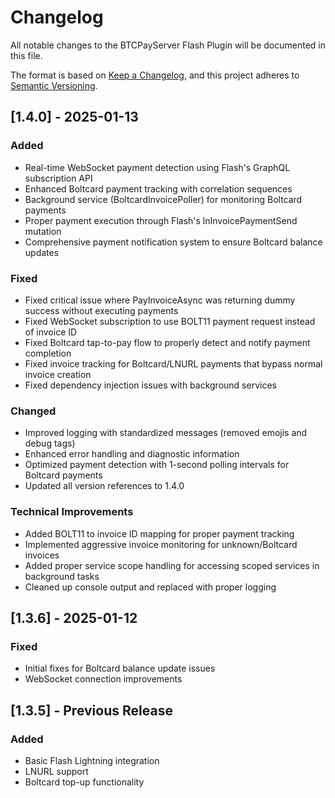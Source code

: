 # Changelog

All notable changes to the BTCPayServer Flash Plugin will be documented in this file.

The format is based on [Keep a Changelog](https://keepachangelog.com/en/1.0.0/),
and this project adheres to [Semantic Versioning](https://semver.org/spec/v2.0.0.html).

## [1.4.0] - 2025-01-13

### Added
- Real-time WebSocket payment detection using Flash's GraphQL subscription API
- Enhanced Boltcard payment tracking with correlation sequences
- Background service (BoltcardInvoicePoller) for monitoring Boltcard payments
- Proper payment execution through Flash's lnInvoicePaymentSend mutation
- Comprehensive payment notification system to ensure Boltcard balance updates

### Fixed
- Fixed critical issue where PayInvoiceAsync was returning dummy success without executing payments
- Fixed WebSocket subscription to use BOLT11 payment request instead of invoice ID
- Fixed Boltcard tap-to-pay flow to properly detect and notify payment completion
- Fixed invoice tracking for Boltcard/LNURL payments that bypass normal invoice creation
- Fixed dependency injection issues with background services

### Changed
- Improved logging with standardized messages (removed emojis and debug tags)
- Enhanced error handling and diagnostic information
- Optimized payment detection with 1-second polling intervals for Boltcard payments
- Updated all version references to 1.4.0

### Technical Improvements
- Added BOLT11 to invoice ID mapping for proper payment tracking
- Implemented aggressive invoice monitoring for unknown/Boltcard invoices
- Added proper service scope handling for accessing scoped services in background tasks
- Cleaned up console output and replaced with proper logging

## [1.3.6] - 2025-01-12

### Fixed
- Initial fixes for Boltcard balance update issues
- WebSocket connection improvements

## [1.3.5] - Previous Release

### Added
- Basic Flash Lightning integration
- LNURL support
- Boltcard top-up functionality